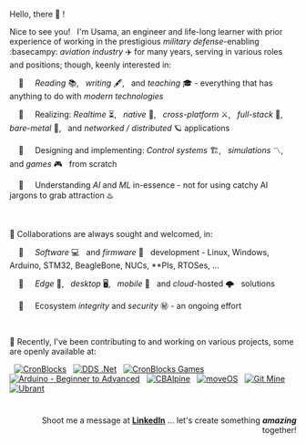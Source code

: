Hello, there 👋 !

Nice to see you! &nbsp; I'm Usama, an engineer and life-long learner with prior experience of working in the prestigious *military defense*-enabling :basecampy: *aviation industry* ✈️ for many years, serving in various roles and positions; though, keenly interested in:

&nbsp; &nbsp; 👀 &nbsp; &nbsp; *Reading* 📚, &nbsp; *writing* 🖋️, &nbsp; and *teaching* 🎓 - everything that has anything to do with *modern technologies*

&nbsp; &nbsp; 👀 &nbsp; &nbsp; Realizing: *Realtime* ⏳, &nbsp; *native* 🐡, &nbsp; *cross-platform* ⚔️, &nbsp; *full-stack* 🧮, &nbsp; *bare-metal* 🤘, &nbsp; and *networked / distributed* 🪐 applications

&nbsp; &nbsp; 👀 &nbsp; &nbsp; Designing and implementing: *Control systems* 🏗️, &nbsp; *simulations* 〽️, &nbsp; and *games* 🎮 &nbsp; from scratch

&nbsp; &nbsp; 👀 &nbsp; &nbsp; Understanding *AI* and *ML* in-essence - not for using catchy AI jargons to grab attraction ♨️


&nbsp;

💞️ Collaborations are always sought and welcomed, in:

&nbsp; &nbsp; 👀 &nbsp; &nbsp; *Software* 💻 &nbsp; and *firmware* 🚀 &nbsp; development - Linux, Windows, Arduino, STM32, BeagleBone, NUCs, \*\*PIs, RTOSes, ...

&nbsp; &nbsp; 👀 &nbsp; &nbsp; *Edge* 🎼, &nbsp; *desktop* 🖥️, &nbsp; *mobile* 📱 &nbsp; and *cloud*-hosted 🌩️ &nbsp; solutions

&nbsp; &nbsp; 👀 &nbsp; &nbsp; Ecosystem *integrity* and *security* ㊙️ - an ongoing effort


&nbsp;

💞️ Recently, I've been contributing to and working on various projects, some are openly available at:

<p align="left">
  
&nbsp; <a href="https://github.com/cronblocks"><img src="https://avatars.githubusercontent.com/u/86520771?s=32&v=4" alt="CronBlocks" /></a>
&nbsp; <a href="https://github.com/dds-dotnet"><img src="https://avatars.githubusercontent.com/u/125957062?s=32&v=4" alt="DDS .Net" /></a>
&nbsp; <a href="https://github.com/cronblocks-games"><img src="https://avatars.githubusercontent.com/u/148332804?s=32&v=4" alt="CronBlocks Games" /></a>
&nbsp; <a href="https://github.com/arduino-ba"><img src="https://avatars.githubusercontent.com/u/121078777?s=32&v=4" alt="Arduino - Beginner to Advanced" /></a>
&nbsp; <a href="https://github.com/CBAlpine"><img src="https://avatars.githubusercontent.com/u/160391788?s=32&v=4" alt="CBAlpine" /></a>
&nbsp; <a href="https://github.com/move-os"><img src="https://avatars.githubusercontent.com/u/116582302?s=32&v=4" alt="moveOS" /></a>
&nbsp; <a href="https://github.com/git-mine"><img src="https://avatars.githubusercontent.com/u/125908595?s=32&v=4" alt="Git Mine" /></a>
&nbsp; <a href="https://github.com/ubrant"><img src="https://avatars.githubusercontent.com/u/87671848?s=32&v=4" alt="Ubrant" /></a>

</p>

# 
<p align="right">Shoot me a message at <a href="https://www.linkedin.com/in/usa-m"><b>LinkedIn</b></a> ... let's create something <b><i>amazing</i></b> together!</p>




